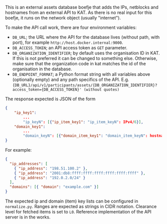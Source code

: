 This is an external assets database boefje that adds the IPs, netblocks and hostnames from an external API to KAT. As there is no real input for this boefje, it runs on the network object (usually "internet").

To make the API call work, there are four environment variables:

- `DB_URL`; the URL where the API for the database lives (without path, with port), for example `http://host.docker.internal:9000`.
- `DB_ACCESS_TOKEN`; an API access token as `GET` parameter.
- `DB_ORGANIZATION_IDENTIFIER`; by default uses the organisation ID in KAT. If this is not preferred it can be changed to something else. Otherwise, make sure that the organization code in kat matches the id of the organisation in the database.
- `DB_ENDPOINT_FORMAT`; a Python format string with all variables above (optionally empty) and any path specifics of the API. E.g. `{DB_URL}/api/v1/participants/assets/{DB_ORGANIZATION_IDENTIFIER}?access_token={DB_ACCESS_TOKEN}' (without quotes)`

The response expected is JSON of the form

```json
{
    "ip_key1":
        ...
        "ip_keyN": [{"ip_item_key1": "ip_item_keyN": IPv4/6}],
    "domain_key1":
        ...
        "domain_keyN": [{"domain_item_key1": "domain_item_keyN": hostname}]
}
```

For example:

```json
{
  "ip_addresses": [
    { "ip_address": "198.51.100.2" },
    { "ip_address": "2001:db8:ffff:ffff:ffff:ffff:ffff:ffff" },
    { "ip_address": "192.0.2.0/24" }
  ],
  "domains": [{ "domain": "example.com" }]
}
```

The expected ip and domain (item) key lists can be configured in `normalize.py`. Ranges are expected as strings in CIDR notation. Clearance level for fetched items is set to `L0`. Reference implementation of the API server is in the works.
